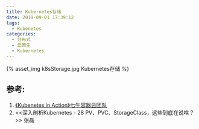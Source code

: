 ```yaml
---
title: Kubernetes存储
date: 2019-09-01 17:39:12
tags:
  - Kubenetes
categories:
  - 分布式 
  - 云原生
  - Kubernetes  
---
```


<p></p>
<!-- more -->

{% asset_img   k8sStorage.jpg  Kubernetes存储  %}


## 参考:

1. [《Kubenetes in Action》七牛容器云团队](http://product.dangdang.com/26439199.html?ref=book-65152-9168_1-529800-3)
2. <<深入剖析Kubernetes - 28  PV、PVC、StorageClass，这些到底在说啥？>> 张磊